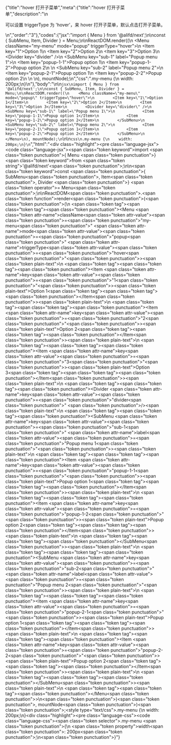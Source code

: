 {"title":"hover 打开子菜单","meta":{"title":"hover 打开子菜单","description":"\n<p>可以设置 triggerType 为 &#39;hover&#39;，来 hover 打开子菜单，默认点击打开子菜单。</p>\n","order":"3"},"codes":{"jsx":"import { Menu } from '@alifd/next';\n\nconst { SubMenu, Item, Divider } = Menu;\n\nReactDOM.render((\n    <Menu className=\"my-menu\" mode=\"popup\" triggerType=\"hover\">\n        <Item key=\"1\">Option 1</Item>\n        <Item key=\"2\">Option 2</Item>\n        <Item key=\"3\">Option 3</Item>\n        <Divider key=\"divider\" />\n        <SubMenu key=\"sub-1\" label=\"Popup menu 1\">\n            <Item key=\"popup-1-1\">Popup option 1</Item>\n            <Item key=\"popup-1-2\">Popup option 2</Item>\n        </SubMenu>\n        <SubMenu key=\"sub-2\" label=\"Popup menu 2\">\n            <Item key=\"popup-2-1\">Popup option 1</Item>\n            <Item key=\"popup-2-2\">Popup option 2</Item>\n        </SubMenu>\n    </Menu>\n), mountNode);\n","css":".my-menu {\n    width: 200px;\n}\n"},"body":"\n\n````jsx\nimport { Menu } from '@alifd/next';\n\nconst { SubMenu, Item, Divider } = Menu;\n\nReactDOM.render((\n    <Menu className=\"my-menu\" mode=\"popup\" triggerType=\"hover\">\n        <Item key=\"1\">Option 1</Item>\n        <Item key=\"2\">Option 2</Item>\n        <Item key=\"3\">Option 3</Item>\n        <Divider key=\"divider\" />\n        <SubMenu key=\"sub-1\" label=\"Popup menu 1\">\n            <Item key=\"popup-1-1\">Popup option 1</Item>\n            <Item key=\"popup-1-2\">Popup option 2</Item>\n        </SubMenu>\n        <SubMenu key=\"sub-2\" label=\"Popup menu 2\">\n            <Item key=\"popup-2-1\">Popup option 1</Item>\n            <Item key=\"popup-2-2\">Popup option 2</Item>\n        </SubMenu>\n    </Menu>\n), mountNode);\n````\n\n````css\n.my-menu {\n    width: 200px;\n}\n````","html":"<script>(function(){\"use strict\";\n\nvar _next = require(\"@alifd/next\");\n\nvar SubMenu = _next.Menu.SubMenu,\n    Item = _next.Menu.Item,\n    Divider = _next.Menu.Divider;\n\n\nReactDOM.render(React.createElement(\n    _next.Menu,\n    { className: \"my-menu\", mode: \"popup\", triggerType: \"hover\" },\n    React.createElement(\n        Item,\n        { key: \"1\" },\n        \"Option 1\"\n    ),\n    React.createElement(\n        Item,\n        { key: \"2\" },\n        \"Option 2\"\n    ),\n    React.createElement(\n        Item,\n        { key: \"3\" },\n        \"Option 3\"\n    ),\n    React.createElement(Divider, { key: \"divider\" }),\n    React.createElement(\n        SubMenu,\n        { key: \"sub-1\", label: \"Popup menu 1\" },\n        React.createElement(\n            Item,\n            { key: \"popup-1-1\" },\n            \"Popup option 1\"\n        ),\n        React.createElement(\n            Item,\n            { key: \"popup-1-2\" },\n            \"Popup option 2\"\n        )\n    ),\n    React.createElement(\n        SubMenu,\n        { key: \"sub-2\", label: \"Popup menu 2\" },\n        React.createElement(\n            Item,\n            { key: \"popup-2-1\" },\n            \"Popup option 1\"\n        ),\n        React.createElement(\n            Item,\n            { key: \"popup-2-2\" },\n            \"Popup option 2\"\n        )\n    )\n), mountNode);})()</script><div class=\"highlight\"><pre class=\"language-jsx\"><code class=\"language-jsx\"><span class=\"token keyword\">import</span> <span class=\"token punctuation\">{</span> Menu <span class=\"token punctuation\">}</span> <span class=\"token keyword\">from</span> <span class=\"token string\">'@alifd/next'</span><span class=\"token punctuation\">;</span>\n\n<span class=\"token keyword\">const</span> <span class=\"token punctuation\">{</span> SubMenu<span class=\"token punctuation\">,</span> Item<span class=\"token punctuation\">,</span> Divider <span class=\"token punctuation\">}</span> <span class=\"token operator\">=</span> Menu<span class=\"token punctuation\">;</span>\n\nReactDOM<span class=\"token punctuation\">.</span><span class=\"token function\">render</span><span class=\"token punctuation\">(</span><span class=\"token punctuation\">(</span>\n    <span class=\"token tag\"><span class=\"token tag\"><span class=\"token punctuation\">&lt;</span>Menu</span> <span class=\"token attr-name\">className</span><span class=\"token attr-value\"><span class=\"token punctuation\">=</span><span class=\"token punctuation\">\"</span>my-menu<span class=\"token punctuation\">\"</span></span> <span class=\"token attr-name\">mode</span><span class=\"token attr-value\"><span class=\"token punctuation\">=</span><span class=\"token punctuation\">\"</span>popup<span class=\"token punctuation\">\"</span></span> <span class=\"token attr-name\">triggerType</span><span class=\"token attr-value\"><span class=\"token punctuation\">=</span><span class=\"token punctuation\">\"</span>hover<span class=\"token punctuation\">\"</span></span><span class=\"token punctuation\">></span></span><span class=\"token plain-text\">\n        </span><span class=\"token tag\"><span class=\"token tag\"><span class=\"token punctuation\">&lt;</span>Item</span> <span class=\"token attr-name\">key</span><span class=\"token attr-value\"><span class=\"token punctuation\">=</span><span class=\"token punctuation\">\"</span>1<span class=\"token punctuation\">\"</span></span><span class=\"token punctuation\">></span></span><span class=\"token plain-text\">Option 1</span><span class=\"token tag\"><span class=\"token tag\"><span class=\"token punctuation\">&lt;/</span>Item</span><span class=\"token punctuation\">></span></span><span class=\"token plain-text\">\n        </span><span class=\"token tag\"><span class=\"token tag\"><span class=\"token punctuation\">&lt;</span>Item</span> <span class=\"token attr-name\">key</span><span class=\"token attr-value\"><span class=\"token punctuation\">=</span><span class=\"token punctuation\">\"</span>2<span class=\"token punctuation\">\"</span></span><span class=\"token punctuation\">></span></span><span class=\"token plain-text\">Option 2</span><span class=\"token tag\"><span class=\"token tag\"><span class=\"token punctuation\">&lt;/</span>Item</span><span class=\"token punctuation\">></span></span><span class=\"token plain-text\">\n        </span><span class=\"token tag\"><span class=\"token tag\"><span class=\"token punctuation\">&lt;</span>Item</span> <span class=\"token attr-name\">key</span><span class=\"token attr-value\"><span class=\"token punctuation\">=</span><span class=\"token punctuation\">\"</span>3<span class=\"token punctuation\">\"</span></span><span class=\"token punctuation\">></span></span><span class=\"token plain-text\">Option 3</span><span class=\"token tag\"><span class=\"token tag\"><span class=\"token punctuation\">&lt;/</span>Item</span><span class=\"token punctuation\">></span></span><span class=\"token plain-text\">\n        </span><span class=\"token tag\"><span class=\"token tag\"><span class=\"token punctuation\">&lt;</span>Divider</span> <span class=\"token attr-name\">key</span><span class=\"token attr-value\"><span class=\"token punctuation\">=</span><span class=\"token punctuation\">\"</span>divider<span class=\"token punctuation\">\"</span></span> <span class=\"token punctuation\">/></span></span><span class=\"token plain-text\">\n        </span><span class=\"token tag\"><span class=\"token tag\"><span class=\"token punctuation\">&lt;</span>SubMenu</span> <span class=\"token attr-name\">key</span><span class=\"token attr-value\"><span class=\"token punctuation\">=</span><span class=\"token punctuation\">\"</span>sub-1<span class=\"token punctuation\">\"</span></span> <span class=\"token attr-name\">label</span><span class=\"token attr-value\"><span class=\"token punctuation\">=</span><span class=\"token punctuation\">\"</span>Popup menu 1<span class=\"token punctuation\">\"</span></span><span class=\"token punctuation\">></span></span><span class=\"token plain-text\">\n            </span><span class=\"token tag\"><span class=\"token tag\"><span class=\"token punctuation\">&lt;</span>Item</span> <span class=\"token attr-name\">key</span><span class=\"token attr-value\"><span class=\"token punctuation\">=</span><span class=\"token punctuation\">\"</span>popup-1-1<span class=\"token punctuation\">\"</span></span><span class=\"token punctuation\">></span></span><span class=\"token plain-text\">Popup option 1</span><span class=\"token tag\"><span class=\"token tag\"><span class=\"token punctuation\">&lt;/</span>Item</span><span class=\"token punctuation\">></span></span><span class=\"token plain-text\">\n            </span><span class=\"token tag\"><span class=\"token tag\"><span class=\"token punctuation\">&lt;</span>Item</span> <span class=\"token attr-name\">key</span><span class=\"token attr-value\"><span class=\"token punctuation\">=</span><span class=\"token punctuation\">\"</span>popup-1-2<span class=\"token punctuation\">\"</span></span><span class=\"token punctuation\">></span></span><span class=\"token plain-text\">Popup option 2</span><span class=\"token tag\"><span class=\"token tag\"><span class=\"token punctuation\">&lt;/</span>Item</span><span class=\"token punctuation\">></span></span><span class=\"token plain-text\">\n        </span><span class=\"token tag\"><span class=\"token tag\"><span class=\"token punctuation\">&lt;/</span>SubMenu</span><span class=\"token punctuation\">></span></span><span class=\"token plain-text\">\n        </span><span class=\"token tag\"><span class=\"token tag\"><span class=\"token punctuation\">&lt;</span>SubMenu</span> <span class=\"token attr-name\">key</span><span class=\"token attr-value\"><span class=\"token punctuation\">=</span><span class=\"token punctuation\">\"</span>sub-2<span class=\"token punctuation\">\"</span></span> <span class=\"token attr-name\">label</span><span class=\"token attr-value\"><span class=\"token punctuation\">=</span><span class=\"token punctuation\">\"</span>Popup menu 2<span class=\"token punctuation\">\"</span></span><span class=\"token punctuation\">></span></span><span class=\"token plain-text\">\n            </span><span class=\"token tag\"><span class=\"token tag\"><span class=\"token punctuation\">&lt;</span>Item</span> <span class=\"token attr-name\">key</span><span class=\"token attr-value\"><span class=\"token punctuation\">=</span><span class=\"token punctuation\">\"</span>popup-2-1<span class=\"token punctuation\">\"</span></span><span class=\"token punctuation\">></span></span><span class=\"token plain-text\">Popup option 1</span><span class=\"token tag\"><span class=\"token tag\"><span class=\"token punctuation\">&lt;/</span>Item</span><span class=\"token punctuation\">></span></span><span class=\"token plain-text\">\n            </span><span class=\"token tag\"><span class=\"token tag\"><span class=\"token punctuation\">&lt;</span>Item</span> <span class=\"token attr-name\">key</span><span class=\"token attr-value\"><span class=\"token punctuation\">=</span><span class=\"token punctuation\">\"</span>popup-2-2<span class=\"token punctuation\">\"</span></span><span class=\"token punctuation\">></span></span><span class=\"token plain-text\">Popup option 2</span><span class=\"token tag\"><span class=\"token tag\"><span class=\"token punctuation\">&lt;/</span>Item</span><span class=\"token punctuation\">></span></span><span class=\"token plain-text\">\n        </span><span class=\"token tag\"><span class=\"token tag\"><span class=\"token punctuation\">&lt;/</span>SubMenu</span><span class=\"token punctuation\">></span></span><span class=\"token plain-text\">\n    </span><span class=\"token tag\"><span class=\"token tag\"><span class=\"token punctuation\">&lt;/</span>Menu</span><span class=\"token punctuation\">></span></span>\n<span class=\"token punctuation\">)</span><span class=\"token punctuation\">,</span> mountNode<span class=\"token punctuation\">)</span><span class=\"token punctuation\">;</span></code></pre></div><style type=\"text/css\">.my-menu {\n    width: 200px;\n}</style><div class=\"highlight\"><pre class=\"language-css\"><code class=\"language-css\"><span class=\"token selector\">.my-menu</span> <span class=\"token punctuation\">{</span>\n    <span class=\"token property\">width</span><span class=\"token punctuation\">:</span> 200px<span class=\"token punctuation\">;</span>\n<span class=\"token punctuation\">}</span></code></pre></div>"}